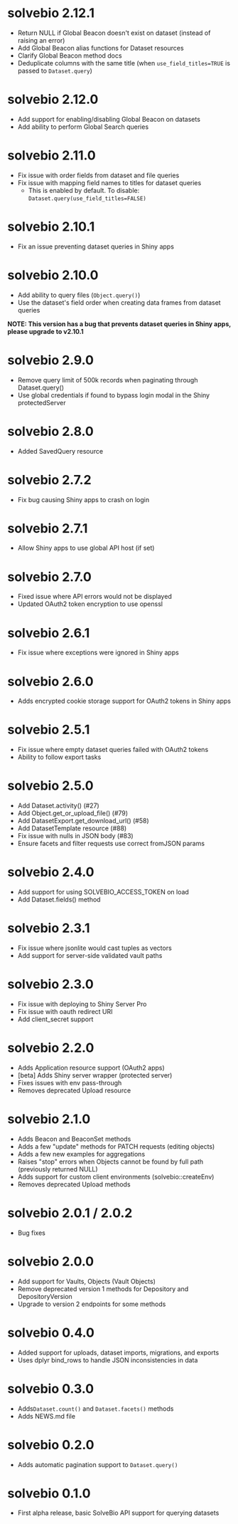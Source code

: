 # solvebio 2.12.1

* Return NULL if Global Beacon doesn't exist on dataset (instead of raising an error)
* Add Global Beacon alias functions for Dataset resources
* Clarify Global Beacon method docs
* Deduplicate columns with the same title (when `use_field_titles=TRUE` is passed to `Dataset.query`)


# solvebio 2.12.0

* Add support for enabling/disabling Global Beacon on datasets
* Add ability to perform Global Search queries


# solvebio 2.11.0

* Fix issue with order fields from dataset and file queries
* Fix issue with mapping field names to titles for dataset queries
    * This is enabled by default. To disable: `Dataset.query(use_field_titles=FALSE)`


# solvebio 2.10.1

* Fix an issue preventing dataset queries in Shiny apps


# solvebio 2.10.0

* Add ability to query files (`Object.query()`)
* Use the dataset's field order when creating data frames from dataset queries


**NOTE: This version has a bug that prevents dataset queries in Shiny apps, please upgrade to v2.10.1**


# solvebio 2.9.0

* Remove query limit of 500k records when paginating through Dataset.query()
* Use global credentials if found to bypass login modal in the Shiny protectedServer


# solvebio 2.8.0

* Added SavedQuery resource


# solvebio 2.7.2

* Fix bug causing Shiny apps to crash on login


# solvebio 2.7.1

* Allow Shiny apps to use global API host (if set)


# solvebio 2.7.0

* Fixed issue where API errors would not be displayed
* Updated OAuth2 token encryption to use openssl


# solvebio 2.6.1

* Fix issue where exceptions were ignored in Shiny apps


# solvebio 2.6.0

* Adds encrypted cookie storage support for OAuth2 tokens in Shiny apps


# solvebio 2.5.1

* Fix issue where empty dataset queries failed with OAuth2 tokens
* Ability to follow export tasks


# solvebio 2.5.0

* Add Dataset.activity() (#27)
* Add Object.get_or_upload_file() (#79)
* Add DatasetExport.get_download_url() (#58)
* Add DatasetTemplate resource (#88)
* Fix issue with nulls in JSON body (#83)
* Ensure facets and filter requests use correct fromJSON params


# solvebio 2.4.0

* Add support for using SOLVEBIO_ACCESS_TOKEN on load
* Add Dataset.fields() method


# solvebio 2.3.1

* Fix issue where jsonlite would cast tuples as vectors
* Add support for server-side validated vault paths


# solvebio 2.3.0

* Fix issue with deploying to Shiny Server Pro
* Fix issue with oauth redirect URI
* Add client_secret support


# solvebio 2.2.0

* Adds Application resource support (OAuth2 apps)
* [beta] Adds Shiny server wrapper (protected server)
* Fixes issues with env pass-through
* Removes deprecated Upload resource


# solvebio 2.1.0

* Adds Beacon and BeaconSet methods
* Adds a few "update" methods for PATCH requests (editing objects)
* Adds a few new examples for aggregations
* Raises "stop" errors when Objects cannot be found by full path (previously returned NULL)
* Adds support for custom client environments (solvebio::createEnv)
* Removes deprecated Upload methods


# solvebio 2.0.1 / 2.0.2

* Bug fixes 


# solvebio 2.0.0

* Add support for Vaults, Objects (Vault Objects)
* Remove deprecated version 1 methods for Depository and DepositoryVersion
* Upgrade to version 2 endpoints for some methods


# solvebio 0.4.0

* Added support for uploads, dataset imports, migrations, and exports
* Uses dplyr bind_rows to handle JSON inconsistencies in data


# solvebio 0.3.0

* Adds`Dataset.count()` and `Dataset.facets()` methods
* Adds NEWS.md file


# solvebio 0.2.0

* Adds automatic pagination support to `Dataset.query()`


# solvebio 0.1.0

* First alpha release, basic SolveBio API support for querying datasets
